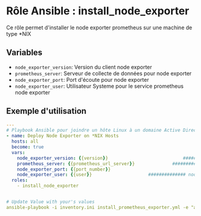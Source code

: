 # Rôle Ansible : install_node_exporter

Ce rôle permet d'installer le node exporter prometheus sur une machine de type *NIX

## Variables

- `node_exporter_version`: Version du client node exporter
- `prometheus_server`: Serveur de collecte de données pour node exporter 
- `node_exporter_port`: Port d'écoute pour node exporter
- `node_exporter_user`: Utilisateur Systeme pour le service prometheus node exporter

## Exemple d'utilisation

```yaml
---
# Playbook Ansible pour joindre un hôte Linux à un domaine Active Directory
- name: Deploy Node Exporter on *NIX Hosts
  hosts: all
  become: true
  vars:
    node_exporter_version: {{version}}                            ############## node_exporter_version: "1.7.0"
    prometheus_server: {{prometheus_url_server}}              ############## prometheus_server: "http://your.prometheus.server:9090" 
    node_exporter_port: {{port_number}}                                  ############## node_exporter_port: 9100   
    node_exporter_user: {{user}}                     ############## node_exporter_user: "node_exporter"  
  roles:
    - install_node_exporter


# Update Value with your's values
ansible-playbook -i inventory.ini install_prometheus_exporter.yml -e "ad_unode_exporter_versionser=#node_exporter_version# prometheus_server=#prometheus_server# node_exporter_port=#node_exporter_port# node_exporter_user=#node_exporter_user#"




